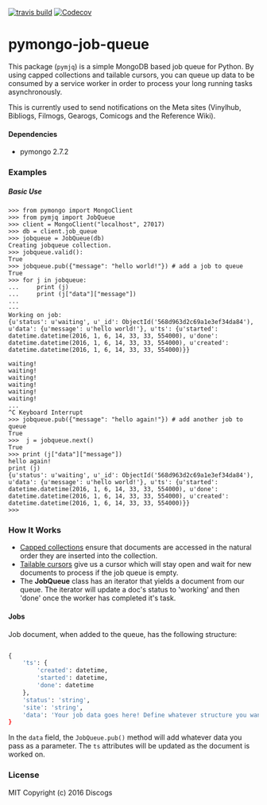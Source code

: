 [![travis build](https://img.shields.io/travis/accraze/machine-translator.svg)](https://travis-ci.org/discogs/pymongo-job-queue)
[![Codecov](https://img.shields.io/codecov/c/github/accraze/machine-translator.svg)](https://codecov.io/github/discogs/pymongo-job-queue)

# pymongo-job-queue
This package (`pymjq`) is a simple MongoDB based job queue for Python. By using capped collections and tailable cursors, you can queue up data to be consumed by a service worker in order to process your long running tasks asynchronously.

This is currently used to send notifications on the Meta sites (Vinylhub, Bibliogs, Filmogs, Gearogs, Comicogs and the Reference Wiki).

#### Dependencies
* pymongo 2.7.2

### Examples

##### Basic Use

```
>>> from pymongo import MongoClient
>>> from pymjq import JobQueue
>>> client = MongoClient("localhost", 27017)
>>> db = client.job_queue
>>> jobqueue = JobQueue(db)
Creating jobqueue collection.
>>> jobqueue.valid():
True
>>> jobqueue.pub({"message": "hello world!"}) # add a job to queue
True
>>> for j in jobqueue:
...     print (j)
...     print (j["data"]["message"])
...
---
Working on job:
{u'status': u'waiting', u'_id': ObjectId('568d963d2c69a1e3ef34da84'), u'data': {u'message': u'hello world!'}, u'ts': {u'started': datetime.datetime(2016, 1, 6, 14, 33, 33, 554000), u'done': datetime.datetime(2016, 1, 6, 14, 33, 33, 554000), u'created': datetime.datetime(2016, 1, 6, 14, 33, 33, 554000)}}

waiting!
waiting!
waiting!
waiting!
waiting!
waiting!
...
^C Keyboard Interrupt
>>> jobqueue.pub({"message": "hello again!"}) # add another job to queue
True
>>>  j = jobqueue.next()
True
>>> print (j["data"]["message"])
hello again!
print (j)
{u'status': u'waiting', u'_id': ObjectId('568d963d2c69a1e3ef34da84'), u'data': {u'message': u'hello world!'}, u'ts': {u'started': datetime.datetime(2016, 1, 6, 14, 33, 33, 554000), u'done': datetime.datetime(2016, 1, 6, 14, 33, 33, 554000), u'created': datetime.datetime(2016, 1, 6, 14, 33, 33, 554000)}}
>>>

```

### How It Works

* [Capped collections](http://docs.mongodb.org/manual/core/capped-collections/) ensure that documents are accessed in the natural order they are inserted into the collection.
* [Tailable cursors](http://docs.mongodb.org/manual/tutorial/create-tailable-cursor/) give us a cursor which will stay open and wait for new documents to process if the job queue is empty.
* The **JobQueue** class has an iterator that yields a document from our queue. The iterator will update a doc's status to 'working' and then 'done' once the worker has completed it's task.

#### Jobs

Job document, when added to the queue, has the following structure:

```python

{
    'ts': {
        'created': datetime,
        'started': datetime,
        'done': datetime
    },
    'status': 'string',
    'site': 'string',
    'data': 'Your job data goes here! Define whatever structure you want. ''
}

```
In the `data` field, the `JobQueue.pub()` method will add whatever data you pass as a parameter. The `ts` attributes will be updated as the document is worked on.

### License
MIT Copyright (c) 2016 Discogs
